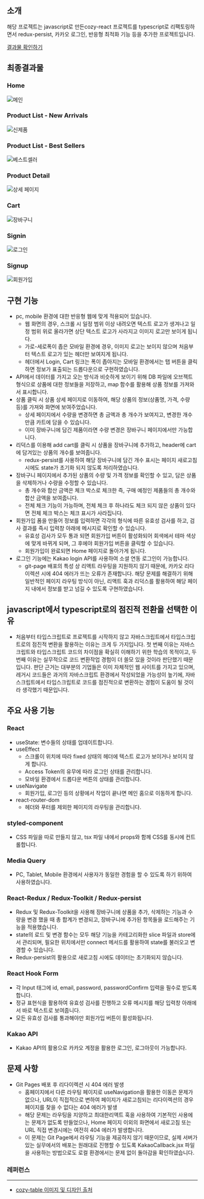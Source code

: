 ## 소개

해당 프로젝트는 javascript로 만든cozy-react 프로젝트를 typescript로 리팩토링하면서
redux-persist, 카카오 로그인, 반응형 최적화 기능 등을 추가한 프로젝트입니다.

[결과물 확인하기](https://chamin966.github.io/cozy-react_typescript/)

## 최종결과물

### Home
![메인](https://github.com/chamin966/cozy-react_typescript/assets/98478661/85f11d04-b0e1-4824-a635-dab26c0c3070)

### **Product List - New Arrivals**
![신제품](https://github.com/chamin966/cozy-react_typescript/assets/98478661/74aa2345-7c26-4a8e-bc2f-29338addca15)

### **Product List - Best Sellers**
![베스트셀러](https://github.com/chamin966/cozy-react_typescript/assets/98478661/ddbbbbc0-8fe4-4c3d-b63a-fe85209b827a)

### Product Detail
![상세 페이지](https://github.com/chamin966/cozy-react_typescript/assets/98478661/4f3c4164-7250-4dab-9215-4aac14e3a7c5)

### Cart
![장바구니](https://github.com/chamin966/cozy-react_typescript/assets/98478661/444d68df-8de0-4cee-b920-88492947e6b7)

### Signin
![로그인](https://github.com/chamin966/cozy-react_typescript/assets/98478661/cb4f7ee5-05c1-478e-bc33-bf1de2a7187b)

### Signup
![회원가입](https://github.com/chamin966/cozy-react_typescript/assets/98478661/4725dd17-c64d-40e1-82b6-9b2cc24c111b)

## 구현 기능

- pc,  mobile 환경에 대한 반응형 웹에 맞게 적용되어 있습니다.
    - 웹 화면의 경우, 스크롤 시 일정 범위 이상 내려오면 텍스트 로고가 생겨나고
    일정 범위 위로 올라가면 상단 텍스트 로고가 사라지고 이미지 로고만 보이게 됩니다.
    - 가로-세로폭이 좁은 모바일 환경에 경우,
    이미지 로고는 보이지 않으며 처음부터 텍스트 로고가 있는 헤더만 보여지게 됩니다.
    - 헤더에서 Login, Cart 링크는 폭이 좁아지는 모바일 환경에서는
    탭 버튼을 클릭 하면 정보가 표출되는 드롭다운으로 구현하였습니다.
- API에서 데이터를 가지고 오는 방식과 비슷하게 보이기 위해 DB 파일에 오브젝트 형식으로 상품에 대한 정보들을 저장하고, map 함수를 활용해 상품 정보를 가져와서 표시합니다.
- 상품 클릭 시 상품 상세 페이지로 이동하여,
해당 상품의 정보(상품명, 가격, 수량 등)를 가져와 화면에 보여주었습니다.
    - 상세 페이지에서 수량을 변경하면 총 금액과 총 개수가 보여지고,
    변경한 개수 만큼 카트에 담을 수 있습니다.
    - 이미 장바구니에 담긴 제품이라면 수량 변경은 장바구니 페이지에서만 가능합니다.
- 리덕스를 이용해 add cart를 클릭 시 상품을 장바구니에 추가하고,
header에 cart에 담겨있는 상품의 개수를 보여줍니다.
    - redux-persist를 사용하여 해당 장바구니에 담긴 개수 표시는 페이지 새로고침 시에도
    state가 초기화 되지 않도록 처리하였습니다.
- 장바구니 페이지에서 추가된 상품의 수량 및 가격 정보를 확인할 수 있고,
담은 상품을 삭제하거나 수량을 수정할 수 있습니다.
    - 총 개수와 합산 금액은 체크 박스로 체크한
    즉, 구매 예정인 제품들의 총 개수와 합산 금액을 보여줍니다.
    - 전체 체크 기능이 가능하며, 전체 체크 후 하나라도 체크 되지 않은 상품이 있다면
    전체 체크 박스는 체크 표시가 사라집니다.
- 회원가입 폼을 만들어 정보를 입력하면 각각의 형식에 따른 유효성 검사를 하고,
검사 결과를 즉시 입력창 아래에 메시지로 확인할 수 있습니다.
    - 유효성 검사가 모두 통과 되면 회원가입 버튼이 활성화되어
    회색에서  테마 색상에 맞게 바뀌게 되며, 그 후에야 회원가입 버튼을 클릭할 수 있습니다.
    - 회원가입이 완료되면 Home 페이지로 돌아가게 됩니다.
- 로그인 기능에는 Kakao login API를 사용하여 소셜 연동 로그인이 가능합니다.
    - git-page 배포의 특성 상 리액트 라우팅을 지원하지 않기 때문에,
    카카오 리다이렉션 시에 404 에러가 뜨는 오류가 존재합니다.
    해당 문제를 해결하기 위해 일반적인 페이지 라우팅 방식이 아닌,
    리액트 훅과 리덕스를 활용하여 해당 페이지 내에서
    정보를 받고 넘길 수 있도록 구현하였습니다.

## javascript에서 typescript로의 점진적 전환을 선택한 이유

- 처음부터 타입스크립트로 프로젝트를 시작하지 않고 자바스크립트에서 타입스크립트로의 점진적 변환을 활용하는 이유는 크게 두 가지입니다. 첫 번째 이유는 자바스크립트와 타입스크립트 코드의 차이점을 확실히 이해하기 위한 학습의 목적이고, 두 번째 이유는 실무적으로 코드 변환작업 경험이 더 쓸모 있을 것이라 판단했기 때문입니다. 판단 근거는 대부분의 기업들은 이미 자체적인 웹 사이트를 가지고 있으며, 레거시 코드들은 과거의 자바스크립트 환경에서 작성되었을 가능성이 높기에, 자바스크립트에서 타입스크립트로 코드를 점진적으로 변환하는 경험이 도움이 될  것이라 생각했기 때문입니다.

## 주요 사용 기능

### React

- useState: 변수들의 상태를 업데이트합니다.
- useEffect
    - 스크롤이 위치에 따라 fixed 상태의 헤더에 텍스트 로고가 보이거나 보이지 않게 합니다.
    - Access Token의 유무에 따라 로그인 상태를 관리합니다.
    - 모바일 환경에서 드롭다운 버튼의 상태를 관리합니다.
- useNavigate
    - 회원가입, 로그인 등의 상황에서 작업이 끝나면 메인 홈으로 이동하게 합니다.
- react-router-dom
    - 헤더와 푸터를 제외한 페이지의 라우팅을 관리합니다.

### styled-component

- CSS 파일을 따로 만들지 않고, tsx 파일 내에서 props와 함께 CSS를 동시에 컨트롤합니다.

### Media Query

- PC, Tablet, Mobile 환경에서 사용자가 동일한 경험을 할 수 있도록 하기 위하여 사용하였습니다.

### React-Redux / Redux-Toolkit / Redux-persist

- Redux 및 Redux-Toolkit을 사용해 장바구니에 상품을 추가, 삭제하는 기능과 수량을 변경 했을 때 총 합계가 변경되고, 장바구니에 추가된 항목들을 로드해주는 기능을 적용했습니다.
- state의 로드 및 변경 함수는 모두 해당 기능을 카테고리화한 slice 파일과 store에서 관리되며,
필요한 위치에서만 connect 메서드를 활용하여 state를 불러오고 변경할 수 있습니다.
- Redux-persist의 활용으로 새로고침 시에도 데이터는 초기화되지 않습니다.

### React Hook Form

- 각 Input 태그에 id, email, password, passwordConfirm 입력을 필수로 받도록 합니다.
- 정규 표현식을 활용하여 유효성 검사를 진행하고 오류 메시지를
해당 입력창 아래에서 바로 텍스트로 보여줍니다.
- 모든 유효성 검사를 통과해야만 회원가입 버튼이 활성화됩니다.

### Kakao API

- Kakao API의 활용으로 카카오 계정을 활용한 로그인, 로그아웃이 가능합니다.

## **문제 사항**

- Git Pages 배포 후 리다이렉션 시 404 에러 발생
    - 홈페이지에서 다른 라우팅 페이지로 useNavigation을 활용한 이동은 문제가 없으나,
    URL이 직접적으로 변하여 페이지가 새로고침되는 리다이렉션의 경우 페이지를 찾을 수 없다는 404 에러가 발생
    - 해당 문제는 라우팅을 지양하고 최대한리액트 훅을 사용하여 기본적인 사용에는 문제가 없도록 만들었으나, Home 페이지 이외의 화면에서 새로고침 또는 URL 직접 변경시에는 여전히 404 에러가 발생합니다.
    - 이 문제는 Git Page에서 라우팅 기능을 제공하지 않기 때문이므로,
    실제 서버가 있는 실무에서의 배포는 원래대로 진행할 수 있도록 KakaoCallback.jsx 파일을
    사용하는 방법으로도 로컬 환경에서는 문제 없이 돌아감을 확인하였습니다.

### 레퍼런스

---

- [cozy-table 이미지 및 디자인 출처](https://cozytable.co.kr/)
